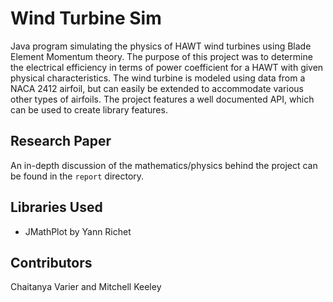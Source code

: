 # Wind Turbine Sim
Java program simulating the physics of HAWT wind turbines using Blade Element Momentum theory. The purpose of this project was to determine the electrical efficiency in terms of power coefficient for a HAWT with given physical characteristics. The wind turbine is modeled using data from a NACA 2412 airfoil, but can easily be extended to accommodate various other types of airfoils. The project features a well documented API, which can be used to create library features.

## Research Paper

An in-depth discussion of the mathematics/physics behind the project can be found in the `report` directory.

## Libraries Used
* JMathPlot by Yann Richet

## Contributors
Chaitanya Varier and Mitchell Keeley
